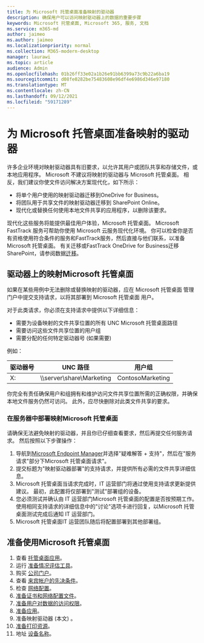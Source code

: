 ```yaml
---
title: 为 Microsoft 托管桌面准备映射的驱动器
description: 确保用户可以访问映射驱动器上的数据的重要步骤
keywords: Microsoft 托管桌面, Microsoft 365, 服务, 文档
ms.service: m365-md
author: jaimeo
ms.author: jaimeo
ms.localizationpriority: normal
ms.collection: M365-modern-desktop
manager: laurawi
ms.topic: article
audience: Admin
ms.openlocfilehash: 01b26ff33e02a1b26e91bb6399a73c9b22a6ba19
ms.sourcegitcommit: d08fe0282be75483608e96df4e6986d346e97180
ms.translationtype: MT
ms.contentlocale: zh-CN
ms.lasthandoff: 09/12/2021
ms.locfileid: "59171289"
---
```

#  <a name="prepare-mapped-drives-for-microsoft-managed-desktop"></a>为 Microsoft 托管桌面准备映射的驱动器

许多企业环境对映射驱动器具有旧要求，以允许其用户或团队共享和存储文件，或本地应用程序。 Microsoft 不建议将映射的驱动器与 Microsoft 托管桌面。 相反，我们建议你使文件访问解决方案现代化，如下所示：
  
- 将单个用户使用的映射驱动器迁移到OneDrive for Business。 
- 将团队用于共享文件的映射驱动器迁移到 SharePoint Online。 
- 现代化或替换任何使用本地文件共享的应用程序，以删除该要求。
  
现代化这些服务将能提供最佳用户体验，Microsoft 托管桌面。 Microsoft FastTrack 服务可帮助你使用 Microsoft 云服务现代化环境。 你可以检查你是否有资格使用符合条件的服务和FastTrack服务，然后直接与他们联系，[](/fasttrack/m365-eligible-services-and-plans)以准备Microsoft 托管桌面。 有关迁移或FastTrack OneDrive for Business迁移SharePoint，请参阅数据[迁移](/fasttrack/o365-data-migration)。

## <a name="mapped-drives-on-microsoft-managed-desktop"></a>驱动器上的映射Microsoft 托管桌面
 
如果在某些用例中无法删除或替换映射的驱动器，应在 Microsoft 托管桌面 管理门户中提交支持请求，以将其部署到 Microsoft 托管桌面 用户。
    
对于此类请求，你必须在支持请求中提供以下详细信息： 

- 需要为设备映射的文件共享位置的所有 UNC Microsoft 托管桌面路径 
- 需要访问这些文件共享位置的用户组 
- 需要分配的任何特定驱动器号 (如果需要) 

例如：

| 驱动器号 | UNC 路径 | 用户组 |
|--------------|----------|------------|
| X:  | \\\server\share\Marketing | ContosoMarketing |

你完全有责任确保用户和组拥有和维护访问文件共享位置所需的正确权限，并确保本地文件服务仍然可访问。 此外，应尽快删除对此类文件共享的要求。

### <a name="to-have-mapped-drives-deployed-in-microsoft-managed-desktop"></a>在服务器中部署映射Microsoft 托管桌面
 
请确保无法避免映射的驱动器，并且你已仔细查看要求，然后再提交任何服务请求。 然后按照以下步骤操作：

1. 导航到[Microsoft Endpoint Manager](https://endpoint.microsoft.com/)并选择"疑难解答 + 支持"，然后在"服务请求"部分下Microsoft 托管桌面请求"。  
2. 提交标题为"映射驱动器部署"的支持请求，并提供所有必需的文件共享详细信息。  
3. Microsoft 托管桌面当请求完成时，IT 运营部门将通过使用支持请求更新提供建议。 最初，此配置将仅部署到"测试"部署组的设备。  
4. 您必须测试并确认由 IT 运营部门Microsoft 托管桌面的配置是否按预期工作。 使用相同支持请求的详细信息中的"讨论"选项卡进行回复，以Microsoft 托管桌面测试完成后通知 IT 运营部门。  
5. Microsoft 托管桌面IT 运营团队随后将配置部署到其他部署组。 

## <a name="steps-to-get-ready-for-microsoft-managed-desktop"></a>准备使用Microsoft 托管桌面

1. 查看 [托管桌面应用](prerequisites.md)。
2. 运行 [准备情况评估工具](readiness-assessment-tool.md)。
1. 购买 [公司门户](../get-started/company-portal.md)。
1. 查看 [来宾帐户的先决条件](guest-accounts.md)。
1. 检查 [网络配置](network.md)。
1. [准备证书和网络配置文件](certs-wifi-lan.md)。
1. [准备用户对数据的访问权限](authentication.md)。
1. [准备应用](apps.md)。
1. 准备映射驱动器 (本文) 。
1. [准备打印资源](printing.md)。
1. 地址 [设备名称](address-device-names.md)。
